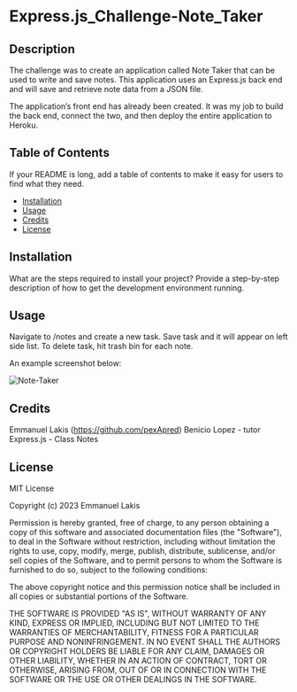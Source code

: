 # Express.js_Challenge-Note_Taker

## Description

The challenge was to create an application called Note Taker that can be used to write and save notes. This application uses an Express.js back end and will save and retrieve note data from a JSON file.

The application’s front end has already been created. It was my job to build the back end, connect the two, and then deploy the entire application to Heroku.

## Table of Contents

If your README is long, add a table of contents to make it easy for users to find what they need.

- [Installation](#installation)
- [Usage](#usage)
- [Credits](#credits)
- [License](#license)

## Installation

What are the steps required to install your project? Provide a step-by-step description of how to get the development environment running.

## Usage

Navigate to /notes and create a new task. Save task and it will appear on left side list. To delete task, hit trash bin for each note.

An example screenshot below:

![Note-Taker](/Express.js_Challenge-Note_Taker/Assets/11-express-homework-demo-01.png)

## Credits

Emmanuel Lakis (https://github.com/pexApred)
Benicio Lopez - tutor
Express.js - Class Notes

## License

MIT License

Copyright (c) 2023 Emmanuel Lakis

Permission is hereby granted, free of charge, to any person obtaining a copy
of this software and associated documentation files (the "Software"), to deal
in the Software without restriction, including without limitation the rights
to use, copy, modify, merge, publish, distribute, sublicense, and/or sell
copies of the Software, and to permit persons to whom the Software is
furnished to do so, subject to the following conditions:

The above copyright notice and this permission notice shall be included in all
copies or substantial portions of the Software.

THE SOFTWARE IS PROVIDED "AS IS", WITHOUT WARRANTY OF ANY KIND, EXPRESS OR
IMPLIED, INCLUDING BUT NOT LIMITED TO THE WARRANTIES OF MERCHANTABILITY,
FITNESS FOR A PARTICULAR PURPOSE AND NONINFRINGEMENT. IN NO EVENT SHALL THE
AUTHORS OR COPYRIGHT HOLDERS BE LIABLE FOR ANY CLAIM, DAMAGES OR OTHER
LIABILITY, WHETHER IN AN ACTION OF CONTRACT, TORT OR OTHERWISE, ARISING FROM,
OUT OF OR IN CONNECTION WITH THE SOFTWARE OR THE USE OR OTHER DEALINGS IN THE
SOFTWARE.
